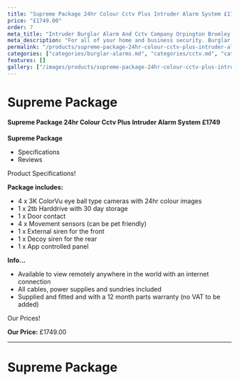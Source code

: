 ```yaml
---
title: "Supreme Package 24hr Colour Cctv Plus Intruder Alarm System £1749"
price: "£1749.00"
order: 7
meta_title: "Intruder Burglar Alarm And Cctv Company Orpington Bromley Eltham - MyAlarm Security"
meta_description: "For all of your home and business security. Burglar Alarm Servicing, Burglar Alarm Installation, Alarm Battery and CCTV in Orpington. Call 020 8302 4065"
permalink: "/products/supreme-package-24hr-colour-cctv-plus-intruder-alarm-system-1749/"
categories: ["categories/burglar-alarms.md", "categories/cctv.md", "categories/special-offers.md"]
features: []
gallery: ["/images/products/supreme-package-24hr-colour-cctv-plus-intruder-alarm-system-1749.webp"]
---
```


# Supreme Package

#### Supreme Package 24hr Colour Cctv Plus Intruder Alarm System £1749

**Supreme Package**

-   Specifications
-   Reviews

Product Specifications!


**Package includes:**

- 4 x 3K ColorVu eye ball type cameras with 24hr colour images
- 1 x 2tb Harddrive with 30 day storage
- 1 x Door contact
- 4 x Movement sensors (can be pet friendly)
- 1 x External siren for the front
- 1 x Decoy siren for the rear
- 1 x App controlled panel

**Info...**

- Available to view remotely anywhere in the world with an internet connection
- All cables, power supplies and sundries included
- Supplied and fitted and with a 12 month parts warranty (no VAT to be added)


Our Prices!


**Our Price:** £1749.00


------------------------------------------------------------------------

# Supreme Package